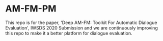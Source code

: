 # AM-FM-PM

This repo is for the paper, 'Deep AM-FM: Toolkit For Automatic Dialogue Evaluation', IWSDS 2020 Submission and we are continuously improving this repo to make it a better platform for dialogue evaluation.
